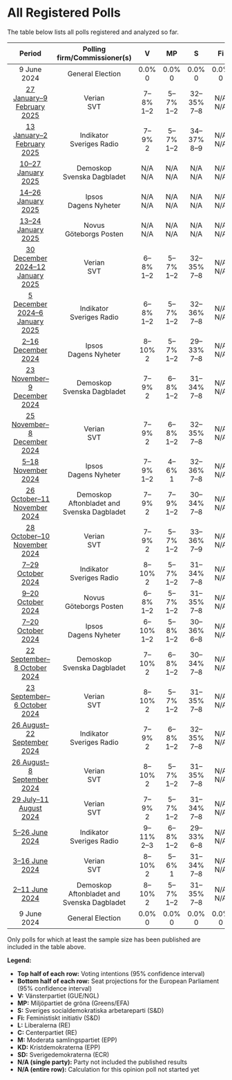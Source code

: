 # All Registered Polls

The table below lists all polls registered and analyzed so far.

| Period     | Polling firm/Commissioner(s) | V | MP | S | Fi | L | C | M | KD | SD |
|:----------:|:----------------------------:|:--:|:--:|:--:|:--:|:--:|:--:|:--:|:--:|:--:|
| 9 June 2024 | General Election | 0.0% <br> 0 | 0.0% <br> 0 | 0.0% <br> 0 | 0.0% <br> 0 | 0.0% <br> 0 | 0.0% <br> 0 | 0.0% <br> 0 | 0.0% <br> 0 | 0.0% <br> 0 |
| [27 January–9 February 2025](2025-02-09-Verian.html) | Verian <br> SVT | 7–8% <br> 1–2 | 5–7% <br> 1–2 | 32–35% <br> 7–8 | N/A <br> N/A | 2–3% <br> 0 | 3–5% <br> 0–1 | 18–21% <br> 4–5 | 3–5% <br> 0–1 | 20–22% <br> 4–5 |
| [13 January–2 February 2025](2025-02-02-Indikator.html) | Indikator <br> Sveriges Radio | 7–9% <br> 2 | 5–7% <br> 1–2 | 34–37% <br> 8–9 | N/A <br> N/A | 3–4% <br> 0 | 4–5% <br> 0–1 | 17–20% <br> 4–5 | 3–4% <br> 0 | 19–22% <br> 4–5 |
| [10–27 January 2025](2025-01-27-Demoskop.html) | Demoskop <br> Svenska Dagbladet | N/A <br> N/A | N/A <br> N/A | N/A <br> N/A | N/A <br> N/A | N/A <br> N/A | N/A <br> N/A | N/A <br> N/A | N/A <br> N/A | N/A <br> N/A |
| [14–26 January 2025](2025-01-26-Ipsos.html) | Ipsos <br> Dagens Nyheter | N/A <br> N/A | N/A <br> N/A | N/A <br> N/A | N/A <br> N/A | N/A <br> N/A | N/A <br> N/A | N/A <br> N/A | N/A <br> N/A | N/A <br> N/A |
| [13–24 January 2025](2025-01-24-Novus.html) | Novus <br> Göteborgs Posten | N/A <br> N/A | N/A <br> N/A | N/A <br> N/A | N/A <br> N/A | N/A <br> N/A | N/A <br> N/A | N/A <br> N/A | N/A <br> N/A | N/A <br> N/A |
| [30 December 2024–12 January 2025](2025-01-12-Verian.html) | Verian <br> SVT | 6–8% <br> 1–2 | 5–7% <br> 1–2 | 32–35% <br> 7–8 | N/A <br> N/A | 2–4% <br> 0 | 4–5% <br> 0–1 | 18–21% <br> 4–5 | 3–5% <br> 0–1 | 19–22% <br> 4–5 |
| [5 December 2024–6 January 2025](2025-01-06-Indikator.html) | Indikator <br> Sveriges Radio | 6–8% <br> 1–2 | 5–7% <br> 1–2 | 32–36% <br> 7–8 | N/A <br> N/A | 3–4% <br> 0–1 | 4–6% <br> 0–1 | 17–20% <br> 4–5 | 3–4% <br> 0–1 | 20–23% <br> 4–5 |
| [2–16 December 2024](2024-12-16-Ipsos.html) | Ipsos <br> Dagens Nyheter | 8–10% <br> 2 | 5–7% <br> 1–2 | 29–33% <br> 7–8 | N/A <br> N/A | 2–4% <br> 0 | 5–7% <br> 1–2 | 17–21% <br> 4–5 | 2–4% <br> 0 | 19–23% <br> 4–5 |
| [23 November–9 December 2024](2024-12-09-Demoskop.html) | Demoskop <br> Svenska Dagbladet | 7–9% <br> 2 | 6–8% <br> 1–2 | 31–34% <br> 7–8 | N/A <br> N/A | 2–3% <br> 0 | 4–5% <br> 0–1 | 18–21% <br> 4–5 | 3–4% <br> 0–1 | 19–22% <br> 4–5 |
| [25 November–8 December 2024](2024-12-08-Verian.html) | Verian <br> SVT | 7–9% <br> 2 | 6–8% <br> 1–2 | 32–35% <br> 7–8 | N/A <br> N/A | 3–4% <br> 0 | 4–6% <br> 1 | 18–20% <br> 4–5 | 3–5% <br> 0–1 | 18–21% <br> 4–5 |
| [5–18 November 2024](2024-11-18-Ipsos.html) | Ipsos <br> Dagens Nyheter | 7–9% <br> 1–2 | 4–6% <br> 1 | 32–36% <br> 7–8 | N/A <br> N/A | 3–5% <br> 0–1 | 4–6% <br> 1 | 17–21% <br> 4–5 | 3–5% <br> 0–1 | 19–23% <br> 4–5 |
| [26 October–11 November 2024](2024-11-11-Demoskop.html) | Demoskop <br> Aftonbladet and Svenska Dagbladet | 7–9% <br> 2 | 7–9% <br> 1–2 | 30–34% <br> 7–8 | N/A <br> N/A | 2–4% <br> 0 | 4–6% <br> 0–1 | 19–22% <br> 4–5 | 3–5% <br> 0–1 | 18–21% <br> 4–5 |
| [28 October–10 November 2024](2024-11-10-Verian.html) | Verian <br> SVT | 7–9% <br> 2 | 5–7% <br> 1–2 | 33–36% <br> 7–9 | N/A <br> N/A | 2–4% <br> 0 | 4–5% <br> 0–1 | 18–21% <br> 4–5 | 3–5% <br> 0–1 | 18–20% <br> 4–5 |
| [7–29 October 2024](2024-10-29-Indikator.html) | Indikator <br> Sveriges Radio | 8–10% <br> 2 | 5–7% <br> 1–2 | 31–34% <br> 7–8 | N/A <br> N/A | 3–4% <br> 0 | 5–6% <br> 1 | 17–19% <br> 4–5 | 3–4% <br> 0 | 20–22% <br> 5 |
| [9–20 October 2024](2024-10-20-Novus.html) | Novus <br> Göteborgs Posten | 6–8% <br> 1–2 | 5–7% <br> 1–2 | 31–35% <br> 7–8 | N/A <br> N/A | 3–4% <br> 0–1 | 4–6% <br> 1 | 18–21% <br> 4–5 | 3–5% <br> 0–1 | 19–22% <br> 4–5 |
| [7–20 October 2024](2024-10-20-Ipsos.html) | Ipsos <br> Dagens Nyheter | 6–10% <br> 1–2 | 5–8% <br> 1–2 | 30–36% <br> 6–8 | N/A <br> N/A | 3–5% <br> 0–1 | 4–7% <br> 0–1 | 16–21% <br> 3–5 | 3–5% <br> 0–1 | 17–22% <br> 4–5 |
| [22 September–8 October 2024](2024-10-08-Demoskop.html) | Demoskop <br> Svenska Dagbladet | 7–10% <br> 2 | 6–8% <br> 1–2 | 30–34% <br> 7–8 | N/A <br> N/A | 3–4% <br> 0 | 4–6% <br> 1 | 19–22% <br> 4–5 | 3–4% <br> 0–1 | 18–21% <br> 4–5 |
| [23 September–6 October 2024](2024-10-06-Verian.html) | Verian <br> SVT | 8–10% <br> 2 | 5–7% <br> 1–2 | 31–35% <br> 7–8 | N/A <br> N/A | 3–4% <br> 0 | 4–5% <br> 0–1 | 18–21% <br> 4–5 | 4–5% <br> 0–1 | 18–21% <br> 4–5 |
| [26 August–22 September 2024](2024-09-22-Indikator.html) | Indikator <br> Sveriges Radio | 7–9% <br> 2 | 6–8% <br> 1–2 | 32–35% <br> 7–8 | N/A <br> N/A | 3–4% <br> 0–1 | 4–6% <br> 1 | 18–21% <br> 4–5 | 3–4% <br> 0–1 | 18–21% <br> 4–5 |
| [26 August–8 September 2024](2024-09-08-Verian.html) | Verian <br> SVT | 8–10% <br> 2 | 5–7% <br> 1–2 | 31–35% <br> 7–8 | N/A <br> N/A | 3–4% <br> 0 | 4–6% <br> 1 | 19–22% <br> 4–5 | 3–4% <br> 0 | 17–20% <br> 4–5 |
| [29 July–11 August 2024](2024-08-11-Verian.html) | Verian <br> SVT | 7–9% <br> 2 | 5–7% <br> 1–2 | 31–34% <br> 7–8 | N/A <br> N/A | 2–4% <br> 0 | 4–6% <br> 1 | 19–21% <br> 4–5 | 3–4% <br> 0–1 | 19–21% <br> 4–5 |
| [5–26 June 2024](2024-06-26-Indikator.html) | Indikator <br> Sveriges Radio | 9–11% <br> 2–3 | 6–8% <br> 1–2 | 29–33% <br> 6–8 | N/A <br> N/A | 3–5% <br> 0–1 | 4–6% <br> 1 | 18–21% <br> 4–5 | 3–5% <br> 0–1 | 17–20% <br> 4–5 |
| [3–16 June 2024](2024-06-16-Verian.html) | Verian <br> SVT | 8–10% <br> 2 | 5–6% <br> 1 | 31–34% <br> 7–8 | N/A <br> N/A | 3–4% <br> 0 | 5–6% <br> 1 | 18–20% <br> 4–5 | 4–5% <br> 0–1 | 18–20% <br> 4–5 |
| [2–11 June 2024](2024-06-11-Demoskop.html) | Demoskop <br> Aftonbladet and Svenska Dagbladet | 8–10% <br> 2 | 5–7% <br> 1–2 | 31–35% <br> 7–8 | N/A <br> N/A | 2–3% <br> 0 | 4–5% <br> 0–1 | 17–20% <br> 4–5 | 3–4% <br> 0–1 | 20–23% <br> 5 |
| 9 June 2024 | General Election | 0.0% <br> 0 | 0.0% <br> 0 | 0.0% <br> 0 | 0.0% <br> 0 | 0.0% <br> 0 | 0.0% <br> 0 | 0.0% <br> 0 | 0.0% <br> 0 | 0.0% <br> 0 |

Only polls for which at least the sample size has been published are included in the table above.

**Legend:**
+ **Top half of each row:** Voting intentions (95% confidence interval)
+ **Bottom half of each row:** Seat projections for the European Parliament (95% confidence interval)
+ **V:** Vänsterpartiet (GUE/NGL)
+ **MP:** Miljöpartiet de gröna (Greens/EFA)
+ **S:** Sveriges socialdemokratiska arbetareparti (S&D)
+ **Fi:** Feministiskt initiativ (S&D)
+ **L:** Liberalerna (RE)
+ **C:** Centerpartiet (RE)
+ **M:** Moderata samlingspartiet (EPP)
+ **KD:** Kristdemokraterna (EPP)
+ **SD:** Sverigedemokraterna (ECR)
+ **N/A (single party):** Party not included the published results
+ **N/A (entire row):** Calculation for this opinion poll not started yet

